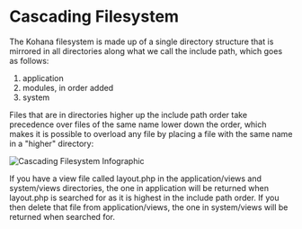 # Cascading Filesystem

The Kohana filesystem is made up of a single directory structure that is mirrored in all directories along what we call the include path, which goes as follows:

1. application
2. modules, in order added
3. system

Files that are in directories higher up the include path order take precedence over files of the same name lower down the order, which makes it is possible to overload any file by placing a file with the same name in a "higher" directory:

![Cascading Filesystem Infographic](img/cascading_filesystem.png)

If you have a view file called layout.php in the application/views and system/views directories, the one in application will be returned when layout.php is searched for as it is highest in the include path order. If you then delete that file from application/views, the one in system/views will be returned when searched for.